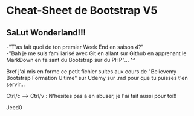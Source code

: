# Cheat-Sheet de Bootstrap V5

## SaLut Wonderland!!!  

-"T'as fait quoi de ton premier Week End en saison 4?"  
-"Bah je me suis familiarisé avec Git en allant sur Github en apprenant le MarkDown en faisant du Bootstrap sur du PHP"...   ^^

Bref j'ai mis en forme ce petit fichier suites aux cours de "Believemy Bootstrap Formation Ultime" sur Udemy sur .md pour que tu puisses t'en servir...  

Ctrl/c --> Ctrl/v : N'hésites pas à en abuser, je l'ai fait aussi pour toi!!  

Jeed0
